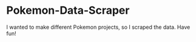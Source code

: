 # Pokemon-Data-Scraper
I wanted to make different Pokemon projects, so I scraped the data. Have fun!
